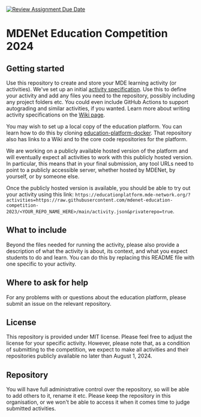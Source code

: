 [![Review Assignment Due Date](https://classroom.github.com/assets/deadline-readme-button-24ddc0f5d75046c5622901739e7c5dd533143b0c8e959d652212380cedb1ea36.svg)](https://classroom.github.com/a/SVxIruZC)
# MDENet Education Competition 2024

## Getting started

Use this repository to create and store your MDE learning activity (or activities). 
We've set up an initial [activity specification](activity.json).
Use this to define your activity and add any files you need to the repository, possibly including any project folders etc.
You could even include GitHub Actions to support autograding and similar activities, if you wanted.
Learn more about writing activity specifications on the [Wiki page](https://github.com/mdenet/educationplatform/wiki/Creating-an-Activity).

You may wish to set up a local copy of the education platform.
You can learn how to do this by cloning [education-platform-docker](https://github.com/mdenet/educationplatform-docker).
That repository also has links to a Wiki and to the core code repositories for the platform.

We are working on a publicly available hosted version of the platform and will eventually expect all activities to work with this publicly hosted version.
In particular, this means that in your final submission, any tool URLs need to point to a publicly accessible server, whether hosted by MDENet, by yourself, or by someone else.

Once the publicly hosted version is available, you should be able to try out your activity using this link: `https://educationplatform.mde-network.org/?activities=https://raw.githubusercontent.com/mdenet-education-competition-2023/<YOUR_REPO_NAME_HERE>/main/activity.json&privaterepo=true`.

## What to include

Beyond the files needed for running the activity, please also provide a description of what the activity is about, its context, and what you expect students to do and learn.
You can do this by replacing this README file with one specific to your activity.

## Where to ask for help

For any problems with or questions about the education platform, please submit an issue on the relevant repository.

## License

This repository is provided under MIT license. 
Please feel free to adjust the license for your specific activity.
However, please note that, as a condition of submitting to the competition, we expect to make all activities and their repositories publicly available no later than August 1, 2024.

## Repository

You will have full administrative control over the repository, so will be able to add others to it, rename it etc.
Please keep the repository in this organisation, or we won't be able to access it when it comes time to judge submitted activities.

